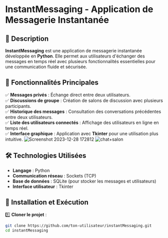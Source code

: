 # **InstantMessaging - Application de Messagerie Instantanée**  

## 📌 **Description**  
**InstantMessaging** est une application de messagerie instantanée développée en **Python**. Elle permet aux utilisateurs d'échanger des messages en temps réel avec plusieurs fonctionnalités essentielles pour une communication fluide et sécurisée.  

## 🚀 **Fonctionnalités Principales**  
✅ **Messages privés** : Échange direct entre deux utilisateurs.  
✅ **Discussions de groupe** : Création de salons de discussion avec plusieurs participants.  
✅ **Historique des messages** : Consultation des conversations précédentes entre deux utilisateurs.  
✅ **Liste des utilisateurs connectés** : Affichage des utilisateurs en ligne en temps réel.  
✅ **Interface graphique** : Application avec **Tkinter** pour une utilisation plus intuitive. 
![Screenshot 2023-12-28 172812](https://github.com/user-attachments/assets/adb505a1-4151-45de-9175-659627c775bf)
![chat+salon](https://github.com/user-attachments/assets/42bd98ee-7959-4685-a859-cc65e7bb9def)

## 🛠 **Technologies Utilisées**  
- **Langage** : Python  
- **Communication réseau** : Sockets (TCP)  
- **Base de données** : SQLite (pour stocker les messages et utilisateurs)  
- **Interface utilisateur** : Tkinter 

## 📖 **Installation et Exécution**  
1️⃣ **Cloner le projet** :  
```bash
git clone https://github.com/ton-utilisateur/instantMessaging.git
cd instantMessaging


